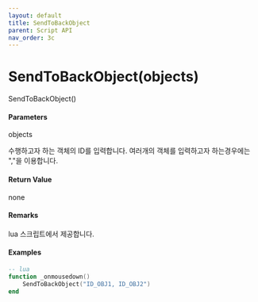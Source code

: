 ```yaml
---
layout: default
title: SendToBackObject
parent: Script API
nav_order: 3c
---
```

# SendToBackObject\(objects\)

SendToBackObject\(\)

#### Parameters

objects

수행하고자 하는 객체의 ID를 입력합니다. 여러개의 객체를 입력하고자 하는경우에는 ","을 이용합니다.

#### Return Value

none

#### Remarks

lua 스크립트에서 제공합니다.

#### Examples

```lua
-- lua
function _onmousedown()
    SendToBackObject("ID_OBJ1, ID_OBJ2")
end
```



